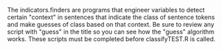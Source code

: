 The indicators.finders are programs that engineer variables to detect certain "context" in sentences that indicate the class of sentence tokens and make guesses of class based on that context.
Be sure to review any script with "guess" in the title so you can see how the "guess" algorithm works.
These scripts must be completed before classifyTEST.R is called.

